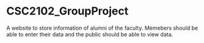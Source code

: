 # CSC2102_GroupProject
 A website to store information of alumni of the faculty. Memebers should be able to enter their data and the public should be able to view data.

